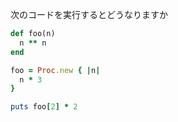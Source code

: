 次のコードを実行するとどうなりますか
```ruby
def foo(n)
  n ** n
end

foo = Proc.new { |n|
  n * 3
}

puts foo[2] * 2
```
